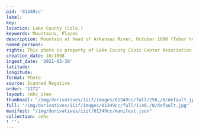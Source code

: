 ```yaml
---
pid: '01349cc'
label: 
key: 
location: Lake County (Colo.)
keywords: Mountains, Places
description: Mountain at head of Arkansas River, October 1898 (Tabor home)
named_persons: 
rights: This photo is property of Lake County Civic Center Association.
creation_date: 10/1898
ingest_date: '2021-03-30'
latitude: 
longitude: 
format: Photo
source: Scanned Negative
order: '1272'
layout: cmhc_item
thumbnail: "/img/derivatives/iiif/images/01349cc/full/250,/0/default.jpg"
full: "/img/derivatives/iiif/images/01349cc/full/1140,/0/default.jpg"
manifest: "/img/derivatives/iiif/01349cc/manifest.json"
collection: cmhc
! '': 
---
```

